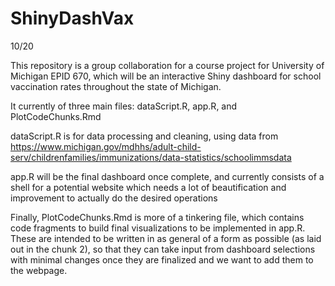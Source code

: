 # ShinyDashVax

10/20

This repository is a group collaboration for a course project for University of Michigan EPID 670, which will be an interactive Shiny dashboard for school vaccination rates throughout the state of Michigan.

It currently of three main files: dataScript.R, app.R, and PlotCodeChunks.Rmd

dataScript.R is for data processing and cleaning, using data from 
https://www.michigan.gov/mdhhs/adult-child-serv/childrenfamilies/immunizations/data-statistics/schoolimmsdata 

app.R will be the final dashboard once complete, and currently consists of a shell for a potential website which needs a lot of beautification and improvement to actually do the desired operations

Finally, PlotCodeChunks.Rmd is more of a tinkering file, which contains code fragments to build final visualizations to be implemented in app.R.  These are intended to be written in as general of a form as possible (as  laid out in the chunk 2), so that they can take input from dashboard selections with minimal changes once they are finalized and we want to add them to the webpage. 
